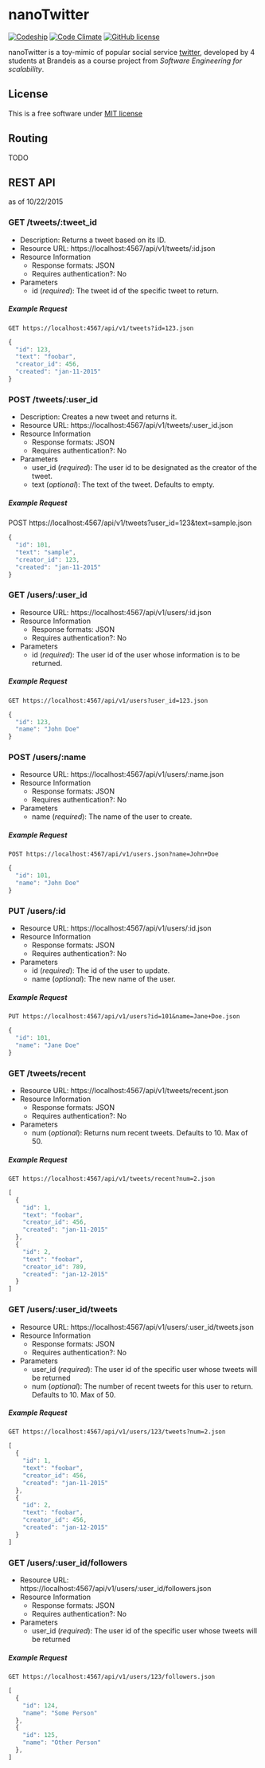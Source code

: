 # nanoTwitter
[![Codeship](https://img.shields.io/codeship/60a0d180-6167-0133-ecb2-7e706f11b58d.svg)](https://codeship.com/projects/112493) [![Code Climate](https://codeclimate.com/github/keighrim/cs105_nT/badges/gpa.svg)](https://codeclimate.com/github/keighrim/cs105_nT)  [![GitHub license](https://img.shields.io/badge/license-MIT-blue.svg)](https://raw.githubusercontent.com/keighrim/cs105_nT/master/LICENSE)

nanoTwitter is a toy-mimic of popular social service [twitter](www.twitter.com), developed by 4 students at Brandeis as a course project from *Software Engineering for scalability*.

## License
This is a free software under [MIT license](LICENSE)

## Routing

TODO

## REST API
 as of 10/22/2015

### GET /tweets/:tweet_id

* Description: Returns a tweet based on its ID.
* Resource URL: https://localhost:4567/api/v1/tweets/:id.json
* Resource Information
    * Response formats: JSON
    * Requires authentication?: No
* Parameters
    * id (*required*): The tweet id of the specific tweet to return.

##### Example Request

`GET https://localhost:4567/api/v1/tweets?id=123.json`

```javascript
{ 
  "id": 123, 
  "text": "foobar", 
  "creator_id": 456,
  "created": "jan-11-2015"
}
```
### POST /tweets/:user_id

* Description: Creates a new tweet and returns it.
* Resource URL: https://localhost:4567/api/v1/tweets/:user_id.json
* Resource Information
	* Response formats: JSON
	* Requires authentication?: No
* Parameters
	* user_id (*required*): The user id to be designated as the creator of the tweet.
	* text (*optional*): The text of the tweet. Defaults to empty.

##### Example Request
POST https://localhost:4567/api/v1/tweets?user_id=123&text=sample.json
```javascript
{ 
  "id": 101, 
  "text": "sample", 
  "creator_id": 123,
  "created": "jan-11-2015"
}
```

### GET /users/:user_id

* Resource URL: https://localhost:4567/api/v1/users/:id.json
* Resource Information
	* Response formats: JSON
	* Requires authentication?: No
* Parameters
	* id (*required*): The user id of the user whose information is to be returned.

##### Example Request
`GET https://localhost:4567/api/v1/users?user_id=123.json`
```javascript
{ 
  "id": 123, 
  "name": "John Doe"
}
```

### POST /users/:name

* Resource URL: https://localhost:4567/api/v1/users/:name.json
* Resource Information
	* Response formats: JSON
	* Requires authentication?: No
* Parameters
	* name (*required*): The name of the user to create.

##### Example Request
`POST https://localhost:4567/api/v1/users.json?name=John+Doe`
```javascript
{ 
  "id": 101, 
  "name": "John Doe"
}
```


### PUT /users/:id
* Resource URL: https://localhost:4567/api/v1/users/:id.json
* Resource Information
	* Response formats: JSON
	* Requires authentication?: No
* Parameters
	* id (*required*): The id of the user to update.
	* name (*optional*): The new name of the user.

##### Example Request
`PUT https://localhost:4567/api/v1/users?id=101&name=Jane+Doe.json`
```javascript
{ 
  "id": 101, 
  "name": "Jane Doe"
}
```


### GET /tweets/recent

* Resource URL: https://localhost:4567/api/v1/tweets/recent.json
* Resource Information
	* Response formats: JSON
	* Requires authentication?: No
* Parameters
	* num (*optional*): Returns num recent tweets. Defaults to 10. Max of 50.

##### Example Request
`GET https://localhost:4567/api/v1/tweets/recent?num=2.json`
```javascript
[ 
  { 
    "id": 1, 
    "text": "foobar", 
    "creator_id": 456,
    "created": "jan-11-2015"
  },
  { 
    "id": 2, 
    "text": "foobar", 
    "creator_id": 789,
    "created": "jan-12-2015"
  }
]
```

### GET /users/:user_id/tweets

* Resource URL: https://localhost:4567/api/v1/users/:user_id/tweets.json
* Resource Information
	* Response formats: JSON
	* Requires authentication?: No
* Parameters
	* user_id (*required*): The user id of the specific user whose tweets will be returned
	* num (*optional*): The number of recent tweets for this user to return. Defaults to 10. Max of 50.

##### Example Request
`GET https://localhost:4567/api/v1/users/123/tweets?num=2.json`
```javascript
[ 
  { 
    "id": 1, 
    "text": "foobar", 
    "creator_id": 456,
    "created": "jan-11-2015"
  },
  { 
    "id": 2, 
    "text": "foobar", 
    "creator_id": 456,
    "created": "jan-12-2015"
  }
]
```

### GET /users/:user_id/followers

* Resource URL: https://localhost:4567/api/v1/users/:user_id/followers.json
* Resource Information
	* Response formats: JSON
	* Requires authentication?: No
* Parameters
	* user_id (*required*): The user id of the specific user whose tweets will be returned

##### Example Request
`GET https://localhost:4567/api/v1/users/123/followers.json`
```javascript
[
  { 
    "id": 124, 
    "name": "Some Person"
  },
  { 
    "id": 125, 
    "name": "Other Person"
  },
]
```
